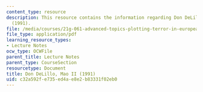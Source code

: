 ```yaml
---
content_type: resource
description: This resource contains the information regarding Don DeLillo, Mao II
  (1991).
file: /media/courses/21g-061-advanced-topics-plotting-terror-in-european-culture-spring-2004/c32a592fe735ed4ae8e2b83331f02eb0_MIT21G_061S04_deLillo.pdf
file_type: application/pdf
learning_resource_types:
- Lecture Notes
ocw_type: OCWFile
parent_title: Lecture Notes
parent_type: CourseSection
resourcetype: Document
title: Don DeLillo, Mao II (1991)
uid: c32a592f-e735-ed4a-e8e2-b83331f02eb0
---
```

